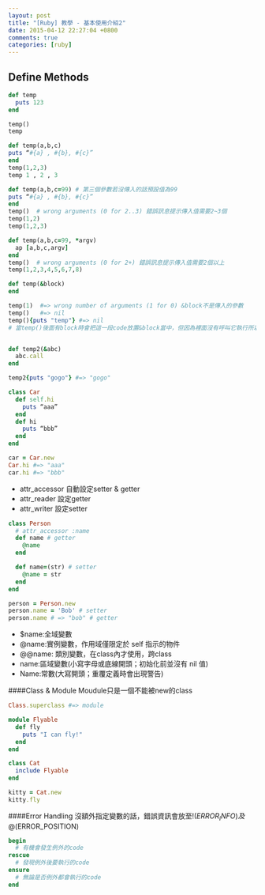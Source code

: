 ```yaml
---
layout: post
title: "[Ruby] 教學 - 基本使用介紹2"
date: 2015-04-12 22:27:04 +0800
comments: true
categories: [ruby]
---
```

## Define Methods
```ruby 基本的method定義
def temp
  puts 123
end

temp() 
temp

def temp(a,b,c)
puts “#{a} , #{b}, #{c}”
end
temp(1,2,3)
temp 1 , 2 , 3

def temp(a,b,c=99) # 第三個參數若沒傳入的話預設值為99
puts “#{a} , #{b}, #{c}”
end
temp()  # wrong arguments (0 for 2..3) 錯誤訊息提示傳入值需要2~3個
temp(1,2)
temp(1,2,3)

def temp(a,b,c=99, *argv)   
  ap [a,b,c,argv]
end
temp()  # wrong arguments (0 for 2+) 錯誤訊息提示傳入值需要2個以上
temp(1,2,3,4,5,6,7,8)
```


```ruby 進階的method定義 (block)
def temp(&block)
end

temp(1)  #=> wrong number of arguments (1 for 0) &block不是傳入的參數
temp()   #=> nil
temp(){puts "temp"} #=> nil 
# 當temp()後面有block時會把這一段code放置&block當中，但因為裡面沒有呼叫它執行所以nil


def temp2(&abc)
  abc.call
end

temp2{puts "gogo"} #=> "gogo"
```


```ruby class methods  / instance methods
class Car
  def self.hi
    puts “aaa”
  end
  def hi
    puts “bbb”
  end
end

car = Car.new
Car.hi #=> "aaa"
car.hi #=> "bbb"
```

* attr_accessor 自動設定setter & getter
* attr_reader 設定getter
* attr_writer 設定setter

```ruby attr_accessor 等同於 getter & setter
class Person
  # attr_accessor :name 
  def name # getter
    @name
  end

  def name=(str) # setter
    @name = str
  end
end

person = Person.new
person.name = 'Bob' # setter
person.name # => "bob" # getter
```
* $name:全域變數
* @name:實例變數，作用域僅限定於 self 指示的物件
* @@name: 類別變數，在class內才使用，跨class
* name:區域變數(小寫字母或底線開頭；初始化前並沒有 nil 值)
* Name:常數(大寫開頭；重覆定義時會出現警告)

####Class & Module 
Moudule只是一個不能被new的class
```ruby class / module 
Class.superclass #=> module 

module Flyable
  def fly
    puts "I can fly!"
  end
end

class Cat
  include Flyable
end

kitty = Cat.new
kitty.fly  
```

####Error Handling
沒額外指定變數的話，錯誤資訊會放至$!(ERROR_INFO)及$@(ERROR_POSITION)

```ruby begin/rescue/ensure/end
begin
  # 有機會發生例外的code
rescue
  # 發現例外後要執行的code
ensure
  # 無論是否例外都會執行的code
end
```



